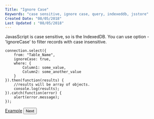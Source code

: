 ```yaml
---
Title: "Ignore Case"
Keywords: "case sensitive, ignore case, query, indexeddb, jsstore"
Created Date: "08/05/2018"
Last Updated : "08/05/2018"
---
```


JavasScript is case sensitive, so is the IndexedDB. You can use option - 'IgnoreCase' to filter records with case insensitive.


```
connection.select({
    from: "Table_Name",
    ignoreCase: true,
    where: {
        Column1: some_value,
        Column2: some_another_value
    }
}).then(function(results) {
    //results will be array of objects.
    console.log(results);
}).catch(function(error) {
    alert(error.message);
});
```

<p class="margin-top-40px center-align">
    <a class="btn info" target="_blank" href="/example/ignore-case">Example</a>
    <button class="btn info btnNext">Next</button>
</p>
